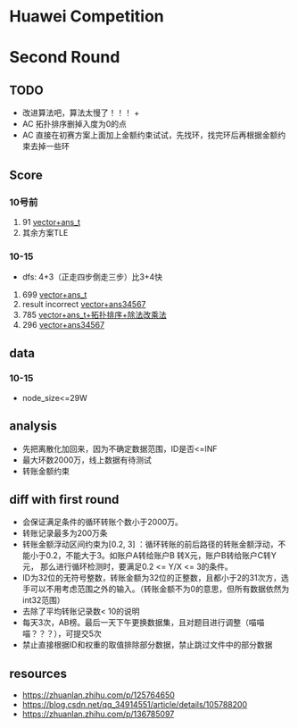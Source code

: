 # Huawei Competition

# Second Round

## TODO
+ 改进算法吧，算法太慢了！！！
  + 
+ AC 拓扑排序删掉入度为0的点
+ AC 直接在初赛方案上面加上金额约束试试，先找环，找完环后再根据金额约束去掉一些环
## Score
### 10号前
1. 91 [vector+ans_t](./version/vector+ans_t.cpp)
2. 其余方案TLE
### 10-15
+ dfs: 4+3（正走四步倒走三步）比3+4快
1. 699 [vector+ans_t](./version/vector+ans_t.cpp)
2. result incorrect [vector+ans34567](./version/vector+ans34567.cpp)
3. 785 [vector+ans_t+拓扑排序+除法改乘法](./version/vector+ans_t.cpp)
4. 296 [vector+ans34567](./version/vector+ans34567.cpp)
## data
### 10-15
+ node_size<=29W
## analysis
+ 先把离散化加回来，因为不确定数据范围，ID是否<=INF
+ 最大环数2000万，线上数据有待测试
+ 转账金额约束
## diff with first round
+ 会保证满足条件的循环转账个数小于2000万。
+ 转账记录最多为200万条
+ 转账金额浮动区间约束为[0.2, 3] ：循环转账的前后路径的转账金额浮动，不能小于0.2，不能大于3。如账户A转给账户B 转X元，账户B转给账户C转Y元， 那么进行循环检测时，要满足0.2 <= Y/X <= 3的条件。
+ ID为32位的无符号整数，转账金额为32位的正整数，且都小于2的31次方，选手可以不用考虑范围之外的输入。（转账金额不为0的意思，但所有数据依然为int32范围）
+ 去除了平均转账记录数< 10的说明
+ 每天3次，AB榜。最后一天下午更换数据集，且对题目进行调整（喵喵喵？？？），可提交5次
+ 禁止直接根据ID和权重的取值排除部分数据，禁止跳过文件中的部分数据

## resources
+ https://zhuanlan.zhihu.com/p/125764650
+ https://blog.csdn.net/qq_34914551/article/details/105788200
+ https://zhuanlan.zhihu.com/p/136785097